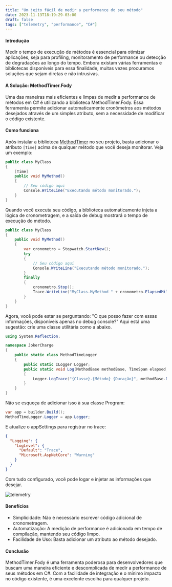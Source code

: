 ```yaml
---
title: "Um jeito fácil de medir a performance do seu método"
date: 2023-11-13T18:19:29-03:00
draft: false
tags: ["telemetry", "performance", "C#"]
---
```


#### Introdução

Medir o tempo de execução de métodos é essencial para otimizar aplicações, seja para profiling, monitoramento de performance ou detecção de degradações ao longo do tempo. Embora existam várias ferramentas e bibliotecas disponíveis para essa finalidade, muitas vezes procuramos soluções que sejam diretas e não intrusivas.

#### A Solução: MethodTimer.Fody

Uma das maneiras mais eficientes e limpas de medir a performance de métodos em C# é utilizando a biblioteca MethodTimer.Fody. Essa ferramenta permite adicionar automaticamente cronômetros aos métodos desejados através de um simples atributo, sem a necessidade de modificar o código existente.

#### Como funciona

Após instalar a biblioteca [MethodTimer](https://github.com/Fody/MethodTimer) no seu projeto, basta adicionar o atributo `[Time]` acima de qualquer método que você deseja monitorar. Veja um exemplo:

```csharp
public class MyClass
{
    [Time]
    public void MyMethod()
    {
        // Seu código aqui
        Console.WriteLine("Executando método monitorado.");
    }
}
```

Quando você executa seu código, a biblioteca automaticamente injeta a lógica de cronometragem, e a saída de debug mostrará o tempo de execução do método.

```csharp
public class MyClass
{
    public void MyMethod()
    {
        var cronometro = Stopwatch.StartNew();
        try
        {
            // Seu código aqui
            Console.WriteLine("Executando método monitorado.");
        }
        finally
        {
            cronometro.Stop();
            Trace.WriteLine("MyClass.MyMethod " + cronometro.ElapsedMilliseconds + "ms");
        }
    }
}
```

Agora, você pode estar se perguntando: "O que posso fazer com essas informações, disponíveis apenas no debug console?" Aqui está uma sugestão: crie uma classe utilitária como a abaixo.

```csharp
using System.Reflection;

namespace JokerCharge
{
    public static class MethodTimeLogger
    {
        public static ILogger Logger;
        public static void Log(MethodBase methodBase, TimeSpan elapsed, string message)
        {
            Logger.LogTrace("{Classe}.{Método} {Duração}", methodBase.DeclaringType!.Name, methodBase.Name, elapsed);
        }
    }
}
```

Não se esqueça de adicionar isso à sua classe Program:

```csharp
var app = builder.Build();
MethodTimeLogger.Logger = app.Logger;
```

E atualize o appSettings para registrar no trace:

```json
{
  "Logging": {
    "LogLevel": {
      "Default": "Trace",
      "Microsoft.AspNetCore": "Warning"
    }
  }
}
```

Com tudo configurado, você pode logar e injetar as informações que desejar.

![telemetry](/img/telemetry.png)

#### Benefícios
* Simplicidade: Não é necessário escrever código adicional de cronometragem.
* Automatização: A medição de performance é adicionada em tempo de compilação, mantendo seu código limpo.
* Facilidade de Uso: Basta adicionar um atributo ao método desejado.

#### Conclusão
MethodTimer.Fody é uma ferramenta poderosa para desenvolvedores que buscam uma maneira eficiente e descomplicada de medir a performance de seus métodos em C#. Com a facilidade de integração e o mínimo impacto no código existente, é uma excelente escolha para qualquer projeto.

